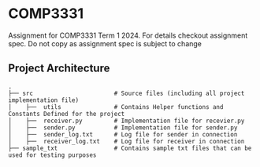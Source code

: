 # COMP3331
 
Assignment for COMP3331 Term 1 2024. For details checkout assignment spec. Do not copy as assignment spec is subject to change

## Project Architecture

``` 
.
├── src                       # Source files (including all project implementation file)
│    ├──  utils               # Contains Helper functions and Constants Defined for the project
│    ├──  receiver.py         # Implementation file for recevier.py
│    ├──  sender.py           # Implementation file for sender.py
│    ├──  sender_log.txt      # Log file for sender in connection
│    ├──  receiver_log.txt    # Log file for receiver in connection
├── sample_txt                # Contains sample txt files that can be used for testing purposes

```
